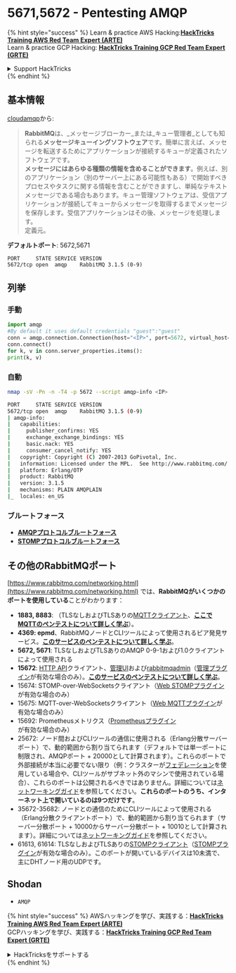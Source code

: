 # 5671,5672 - Pentesting AMQP

{% hint style="success" %}
Learn & practice AWS Hacking:<img src="/.gitbook/assets/arte.png" alt="" data-size="line">[**HackTricks Training AWS Red Team Expert (ARTE)**](https://training.hacktricks.xyz/courses/arte)<img src="/.gitbook/assets/arte.png" alt="" data-size="line">\
Learn & practice GCP Hacking: <img src="/.gitbook/assets/grte.png" alt="" data-size="line">[**HackTricks Training GCP Red Team Expert (GRTE)**<img src="/.gitbook/assets/grte.png" alt="" data-size="line">](https://training.hacktricks.xyz/courses/grte)

<details>

<summary>Support HackTricks</summary>

* Check the [**subscription plans**](https://github.com/sponsors/carlospolop)!
* **Join the** 💬 [**Discord group**](https://discord.gg/hRep4RUj7f) or the [**telegram group**](https://t.me/peass) or **follow** us on **Twitter** 🐦 [**@hacktricks\_live**](https://twitter.com/hacktricks\_live)**.**
* **Share hacking tricks by submitting PRs to the** [**HackTricks**](https://github.com/carlospolop/hacktricks) and [**HackTricks Cloud**](https://github.com/carlospolop/hacktricks-cloud) github repos.

</details>
{% endhint %}

## 基本情報

[cloudamqp](https://www.cloudamqp.com/blog/2015-05-18-part1-rabbitmq-for-beginners-what-is-rabbitmq.html)から:

> **RabbitMQ**は、_メッセージブローカー_または_キュー管理者_としても知られる**メッセージキューイングソフトウェア**です。簡単に言えば、メッセージを転送するためにアプリケーションが接続するキューが定義されたソフトウェアです。\
> **メッセージにはあらゆる種類の情報を含めることができます**。例えば、別のアプリケーション（別のサーバー上にある可能性もある）で開始すべきプロセスやタスクに関する情報を含むことができますし、単純なテキストメッセージである場合もあります。キュー管理ソフトウェアは、受信アプリケーションが接続してキューからメッセージを取得するまでメッセージを保存します。受信アプリケーションはその後、メッセージを処理します。\
定義元。

**デフォルトポート**: 5672,5671
```
PORT     STATE SERVICE VERSION
5672/tcp open  amqp    RabbitMQ 3.1.5 (0-9)
```
## 列挙

### 手動
```python
import amqp
#By default it uses default credentials "guest":"guest"
conn = amqp.connection.Connection(host="<IP>", port=5672, virtual_host="/")
conn.connect()
for k, v in conn.server_properties.items():
print(k, v)
```
### 自動
```bash
nmap -sV -Pn -n -T4 -p 5672 --script amqp-info <IP>

PORT     STATE SERVICE VERSION
5672/tcp open  amqp    RabbitMQ 3.1.5 (0-9)
| amqp-info:
|   capabilities:
|     publisher_confirms: YES
|     exchange_exchange_bindings: YES
|     basic.nack: YES
|     consumer_cancel_notify: YES
|   copyright: Copyright (C) 2007-2013 GoPivotal, Inc.
|   information: Licensed under the MPL.  See http://www.rabbitmq.com/
|   platform: Erlang/OTP
|   product: RabbitMQ
|   version: 3.1.5
|   mechanisms: PLAIN AMQPLAIN
|_  locales: en_US
```
### ブルートフォース

* [**AMQPプロトコルブルートフォース**](../generic-methodologies-and-resources/brute-force.md#amqp-activemq-rabbitmq-qpid-joram-and-solace)
* [**STOMPプロトコルブルートフォース**](../generic-methodologies-and-resources/brute-force.md#stomp-activemq-rabbitmq-hornetq-and-openmq)

## その他のRabbitMQポート

[https://www.rabbitmq.com/networking.html](https://www.rabbitmq.com/networking.html) では、**RabbitMQがいくつかのポートを使用している**ことがわかります：

* **1883, 8883**: （TLSなしおよびTLSありの[MQTTクライアント](http://mqtt.org)、[**ここでMQTTのペンテストについて詳しく学ぶ**](1883-pentesting-mqtt-mosquitto.md)）。
* **4369: epmd**、RabbitMQノードとCLIツールによって使用されるピア発見サービス。[**このサービスのペンテストについて詳しく学ぶ**](4369-pentesting-erlang-port-mapper-daemon-epmd.md)。
* **5672, 5671**: TLSなしおよびTLSありのAMQP 0-9-1および1.0クライアントによって使用される
* **15672**: [HTTP API](https://www.rabbitmq.com/management.html)クライアント、[管理UI](https://www.rabbitmq.com/management.html)および[rabbitmqadmin](https://www.rabbitmq.com/management-cli.html)（[管理プラグイン](https://www.rabbitmq.com/management.html)が有効な場合のみ）。[**このサービスのペンテストについて詳しく学ぶ**](15672-pentesting-rabbitmq-management.md)。
* 15674: STOMP-over-WebSocketsクライアント（[Web STOMPプラグイン](https://www.rabbitmq.com/web-stomp.html)が有効な場合のみ）
* 15675: MQTT-over-WebSocketsクライアント（[Web MQTTプラグイン](https://www.rabbitmq.com/web-mqtt.html)が有効な場合のみ）
* 15692: Prometheusメトリクス（[Prometheusプラグイン](https://www.rabbitmq.com/prometheus.html)が有効な場合のみ）
* 25672: ノード間およびCLIツールの通信に使用される（Erlang分散サーバーポート）で、動的範囲から割り当てられます（デフォルトでは単一ポートに制限され、AMQPポート + 20000として計算されます）。これらのポートで外部接続が本当に必要でない限り（例：クラスターが[フェデレーション](https://www.rabbitmq.com/federation.html)を使用している場合や、CLIツールがサブネット外のマシンで使用されている場合）、これらのポートは公開されるべきではありません。詳細については[ネットワーキングガイド](https://www.rabbitmq.com/networking.html)を参照してください。**これらのポートのうち、インターネット上で開いているのは9つだけです**。
* 35672-35682: ノードとの通信のためにCLIツールによって使用される（Erlang分散クライアントポート）で、動的範囲から割り当てられます（サーバー分散ポート + 10000からサーバー分散ポート + 10010として計算されます）。詳細については[ネットワーキングガイド](https://www.rabbitmq.com/networking.html)を参照してください。
* 61613, 61614: TLSなしおよびTLSありの[STOMPクライアント](https://stomp.github.io/stomp-specification-1.2.html)（[STOMPプラグイン](https://www.rabbitmq.com/stomp.html)が有効な場合のみ）。このポートが開いているデバイスは10未満で、主にDHTノード用のUDPです。

## Shodan

* `AMQP`

{% hint style="success" %}
AWSハッキングを学び、実践する：<img src="/.gitbook/assets/arte.png" alt="" data-size="line">[**HackTricks Training AWS Red Team Expert (ARTE)**](https://training.hacktricks.xyz/courses/arte)<img src="/.gitbook/assets/arte.png" alt="" data-size="line">\
GCPハッキングを学び、実践する：<img src="/.gitbook/assets/grte.png" alt="" data-size="line">[**HackTricks Training GCP Red Team Expert (GRTE)**<img src="/.gitbook/assets/grte.png" alt="" data-size="line">](https://training.hacktricks.xyz/courses/grte)

<details>

<summary>HackTricksをサポートする</summary>

* [**サブスクリプションプラン**](https://github.com/sponsors/carlospolop)を確認してください！
* **💬 [**Discordグループ**](https://discord.gg/hRep4RUj7f)または[**Telegramグループ**](https://t.me/peass)に参加するか、**Twitter** 🐦 [**@hacktricks\_live**](https://twitter.com/hacktricks\_live)**をフォローしてください。**
* **[**HackTricks**](https://github.com/carlospolop/hacktricks)および[**HackTricks Cloud**](https://github.com/carlospolop/hacktricks-cloud)のGitHubリポジトリにPRを提出してハッキングトリックを共有してください。**

</details>
{% endhint %}
